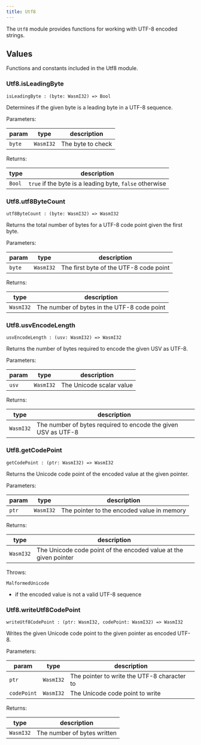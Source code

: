 ```yaml
---
title: Utf8
---
```


The `Utf8` module provides functions for working with UTF-8 encoded strings.

## Values

Functions and constants included in the Utf8 module.

### Utf8.**isLeadingByte**

```grain
isLeadingByte : (byte: WasmI32) => Bool
```

Determines if the given byte is a leading byte in a UTF-8 sequence.

Parameters:

|param|type|description|
|-----|----|-----------|
|`byte`|`WasmI32`|The byte to check|

Returns:

|type|description|
|----|-----------|
|`Bool`|`true` if the byte is a leading byte, `false` otherwise|

### Utf8.**utf8ByteCount**

```grain
utf8ByteCount : (byte: WasmI32) => WasmI32
```

Returns the total number of bytes for a UTF-8 code point given the first byte.

Parameters:

|param|type|description|
|-----|----|-----------|
|`byte`|`WasmI32`|The first byte of the UTF-8 code point|

Returns:

|type|description|
|----|-----------|
|`WasmI32`|The number of bytes in the UTF-8 code point|

### Utf8.**usvEncodeLength**

```grain
usvEncodeLength : (usv: WasmI32) => WasmI32
```

Returns the number of bytes required to encode the given USV as UTF-8.

Parameters:

|param|type|description|
|-----|----|-----------|
|`usv`|`WasmI32`|The Unicode scalar value|

Returns:

|type|description|
|----|-----------|
|`WasmI32`|The number of bytes required to encode the given USV as UTF-8|

### Utf8.**getCodePoint**

```grain
getCodePoint : (ptr: WasmI32) => WasmI32
```

Returns the Unicode code point of the encoded value at the given pointer.

Parameters:

|param|type|description|
|-----|----|-----------|
|`ptr`|`WasmI32`|The pointer to the encoded value in memory|

Returns:

|type|description|
|----|-----------|
|`WasmI32`|The Unicode code point of the encoded value at the given pointer|

Throws:

`MalformedUnicode`

* if the encoded value is not a valid UTF-8 sequence

### Utf8.**writeUtf8CodePoint**

```grain
writeUtf8CodePoint : (ptr: WasmI32, codePoint: WasmI32) => WasmI32
```

Writes the given Unicode code point to the given pointer as encoded UTF-8.

Parameters:

|param|type|description|
|-----|----|-----------|
|`ptr`|`WasmI32`|The pointer to write the UTF-8 character to|
|`codePoint`|`WasmI32`|The Unicode code point to write|

Returns:

|type|description|
|----|-----------|
|`WasmI32`|The number of bytes written|

